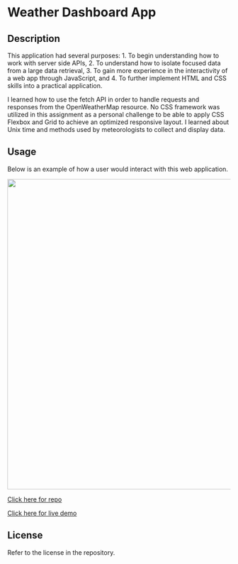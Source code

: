 # Weather Dashboard App

## Description

This application had several purposes: 1. To begin understanding how to work with server side APIs, 2. To understand how to isolate focused data from a large data retrieval, 3. To gain more experience in the interactivity of a web app through JavaScript, and 4. To further implement HTML and CSS skills into a practical application.

I learned how to use the fetch API in order to handle requests and responses from the OpenWeatherMap resource. No CSS framework was utilized in this assignment as a personal challenge to be able to apply CSS Flexbox and Grid to achieve an optimized responsive layout. I learned about Unix time and methods used by meteorologists to collect and display data.

## Usage

Below is an example of how a user would interact with this web application.

<img src="https://github.com/myrojoylee/weather-dashboard-app/blob/main/assets/css/images/weather-app.gif" width = "700" />

[Click here for repo](https://github.com/myrojoylee/weather-dashboard-app)

[Click here for live demo](https://myrojoylee.github.io/weather-dashboard-app/)

## License

Refer to the license in the repository.
